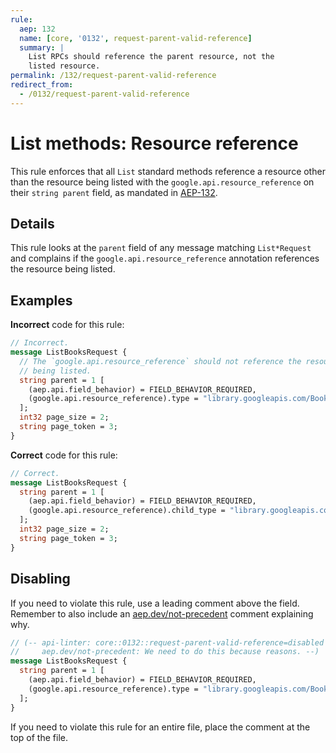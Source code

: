 ```yaml
---
rule:
  aep: 132
  name: [core, '0132', request-parent-valid-reference]
  summary: |
    List RPCs should reference the parent resource, not the
    listed resource.
permalink: /132/request-parent-valid-reference
redirect_from:
  - /0132/request-parent-valid-reference
---
```


# List methods: Resource reference

This rule enforces that all `List` standard methods reference a resource other
than the resource being listed with the `google.api.resource_reference` on
their `string parent` field, as mandated in [AEP-132][].

## Details

This rule looks at the `parent` field of any message matching `List*Request`
and complains if the `google.api.resource_reference` annotation references
the resource being listed.

## Examples

**Incorrect** code for this rule:

```proto
// Incorrect.
message ListBooksRequest {
  // The `google.api.resource_reference` should not reference the resource
  // being listed.
  string parent = 1 [
    (aep.api.field_behavior) = FIELD_BEHAVIOR_REQUIRED,
    (google.api.resource_reference).type = "library.googleapis.com/Book"
  ];
  int32 page_size = 2;
  string page_token = 3;
}
```

**Correct** code for this rule:

```proto
// Correct.
message ListBooksRequest {
  string parent = 1 [
    (aep.api.field_behavior) = FIELD_BEHAVIOR_REQUIRED,
    (google.api.resource_reference).child_type = "library.googleapis.com/Book"
  ];
  int32 page_size = 2;
  string page_token = 3;
}
```

## Disabling

If you need to violate this rule, use a leading comment above the field.
Remember to also include an [aep.dev/not-precedent][] comment explaining why.

```proto
// (-- api-linter: core::0132::request-parent-valid-reference=disabled
//     aep.dev/not-precedent: We need to do this because reasons. --)
message ListBooksRequest {
  string parent = 1 [
    (aep.api.field_behavior) = FIELD_BEHAVIOR_REQUIRED,
    (google.api.resource_reference).type = "library.googleapis.com/Book"
  ];
}
```

If you need to violate this rule for an entire file, place the comment at the
top of the file.

[aep-132]: https://aep.dev/132
[aep.dev/not-precedent]: https://aep.dev/not-precedent
